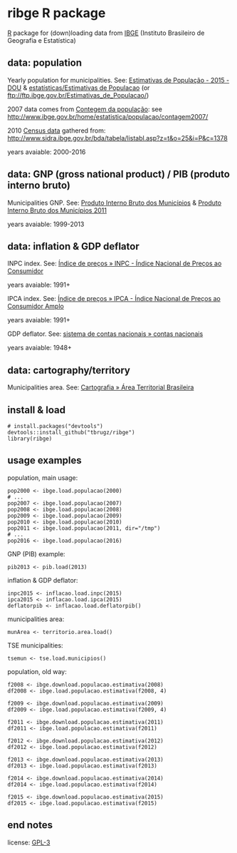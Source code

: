 
ribge R package
======

[R](https://www.r-project.org/) package for (down)loading data from [IBGE](http://www.ibge.gov.br/) (Instituto Brasileiro de Geografia e Estatística)


data: population
----

Yearly population for municipalities. See:
[Estimativas de População - 2015 - DOU](http://www.ibge.gov.br/home/estatistica/populacao/estimativa2015/estimativa_dou.shtm) &
[estatísticas/Estimativas de Populacao](http://downloads.ibge.gov.br/downloads_estatisticas.htm?caminho=/Estimativas_de_Populacao/) (or ftp://ftp.ibge.gov.br/Estimativas_de_Populacao/)

2007 data comes from [Contegem da população](https://pt.wikipedia.org/wiki/Contagem_de_popula%C3%A7%C3%A3o): see http://www.ibge.gov.br/home/estatistica/populacao/contagem2007/

2010 [Census data](https://pt.wikipedia.org/wiki/Censo_demogr%C3%A1fico) gathered from: http://www.sidra.ibge.gov.br/bda/tabela/listabl.asp?z=t&o=25&i=P&c=1378

years avaiable: 2000-2016


data: GNP (gross national product) / PIB (produto interno bruto)
----

Municipalities GNP. See: [Produto Interno Bruto dos Municípios](http://www.ibge.gov.br/home/estatistica/economia/pibmunicipios/) & [Produto Interno Bruto dos Municípios 2011](http://www.ibge.gov.br/home/estatistica/economia/pibmunicipios/2011/default_base.shtm)

years avaiable: 1999-2013


data: inflation & GDP deflator
----

INPC index. See: [Índice de preços » INPC - Índice Nacional de Preços ao Consumidor](http://seriesestatisticas.ibge.gov.br/lista_tema.aspx?op=0&de=53&no=11)

years avaiable: 1991+

IPCA index. See: [Índice de preços » IPCA - Índice Nacional de Preços ao Consumidor Amplo](http://seriesestatisticas.ibge.gov.br/lista_tema.aspx?op=0&de=52&no=11)

years avaiable: 1991+

GDP deflator. See: [sistema de contas nacionais » contas nacionais](http://seriesestatisticas.ibge.gov.br/lista_tema.aspx?op=0&de=41&no=12)

years avaiable: 1948+


data: cartography/territory
----

Municipalities area. See: [Cartografia » Área Territorial Brasileira](http://www.ibge.gov.br/home/geociencias/cartografia/default_territ_area.shtm)


install & load
-----

```
# install.packages("devtools")
devtools::install_github("tbrugz/ribge")
library(ribge)
```


usage examples
-----

population, main usage:

```
pop2000 <- ibge.load.populacao(2000)
# ...
pop2007 <- ibge.load.populacao(2007)
pop2008 <- ibge.load.populacao(2008)
pop2009 <- ibge.load.populacao(2009)
pop2010 <- ibge.load.populacao(2010)
pop2011 <- ibge.load.populacao(2011, dir="/tmp")
# ...
pop2016 <- ibge.load.populacao(2016)

```

GNP (PIB) example:

```
pib2013 <- pib.load(2013)
```

inflation & GDP deflator:

```
inpc2015 <- inflacao.load.inpc(2015)
ipca2015 <- inflacao.load.ipca(2015)
deflatorpib <- inflacao.load.deflatorpib()
```

municipalities area:

```
munArea <- territorio.area.load()
```

TSE municipalities:

```
tsemun <- tse.load.municipios()
```

population, old way:

```
f2008 <- ibge.download.populacao.estimativa(2008)
df2008 <- ibge.load.populacao.estimativa(f2008, 4)

f2009 <- ibge.download.populacao.estimativa(2009)
df2009 <- ibge.load.populacao.estimativa(f2009, 4)

f2011 <- ibge.download.populacao.estimativa(2011)
df2011 <- ibge.load.populacao.estimativa(f2011)

f2012 <- ibge.download.populacao.estimativa(2012)
df2012 <- ibge.load.populacao.estimativa(f2012)

f2013 <- ibge.download.populacao.estimativa(2013)
df2013 <- ibge.load.populacao.estimativa(f2013)

f2014 <- ibge.download.populacao.estimativa(2014)
df2014 <- ibge.load.populacao.estimativa(f2014)

f2015 <- ibge.download.populacao.estimativa(2015)
df2015 <- ibge.load.populacao.estimativa(f2015)
```


end notes
-------

license: [GPL-3](http://www.gnu.org/licenses/gpl-3.0.en.html)
